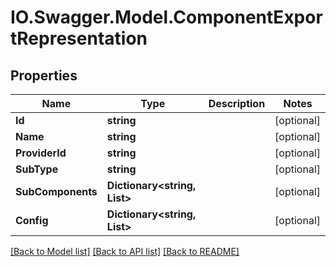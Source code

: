 # IO.Swagger.Model.ComponentExportRepresentation
## Properties

Name | Type | Description | Notes
------------ | ------------- | ------------- | -------------
**Id** | **string** |  | [optional] 
**Name** | **string** |  | [optional] 
**ProviderId** | **string** |  | [optional] 
**SubType** | **string** |  | [optional] 
**SubComponents** | **Dictionary&lt;string, List&gt;** |  | [optional] 
**Config** | **Dictionary&lt;string, List&gt;** |  | [optional] 

[[Back to Model list]](../README.md#documentation-for-models) [[Back to API list]](../README.md#documentation-for-api-endpoints) [[Back to README]](../README.md)

